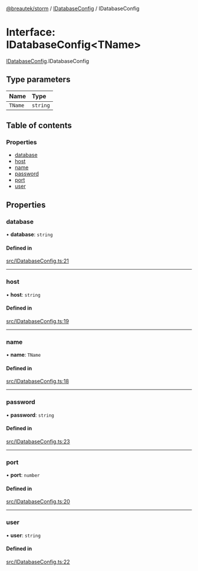 [@breautek/storm](../README.md) / [IDatabaseConfig](../modules/IDatabaseConfig.md) / IDatabaseConfig

# Interface: IDatabaseConfig<TName\>

[IDatabaseConfig](../modules/IDatabaseConfig.md).IDatabaseConfig

## Type parameters

| Name | Type |
| :------ | :------ |
| `TName` | `string` |

## Table of contents

### Properties

- [database](IDatabaseConfig.IDatabaseConfig-1.md#database)
- [host](IDatabaseConfig.IDatabaseConfig-1.md#host)
- [name](IDatabaseConfig.IDatabaseConfig-1.md#name)
- [password](IDatabaseConfig.IDatabaseConfig-1.md#password)
- [port](IDatabaseConfig.IDatabaseConfig-1.md#port)
- [user](IDatabaseConfig.IDatabaseConfig-1.md#user)

## Properties

### database

• **database**: `string`

#### Defined in

[src/IDatabaseConfig.ts:21](https://github.com/breautek/storm/blob/3807444/src/IDatabaseConfig.ts#L21)

___

### host

• **host**: `string`

#### Defined in

[src/IDatabaseConfig.ts:19](https://github.com/breautek/storm/blob/3807444/src/IDatabaseConfig.ts#L19)

___

### name

• **name**: `TName`

#### Defined in

[src/IDatabaseConfig.ts:18](https://github.com/breautek/storm/blob/3807444/src/IDatabaseConfig.ts#L18)

___

### password

• **password**: `string`

#### Defined in

[src/IDatabaseConfig.ts:23](https://github.com/breautek/storm/blob/3807444/src/IDatabaseConfig.ts#L23)

___

### port

• **port**: `number`

#### Defined in

[src/IDatabaseConfig.ts:20](https://github.com/breautek/storm/blob/3807444/src/IDatabaseConfig.ts#L20)

___

### user

• **user**: `string`

#### Defined in

[src/IDatabaseConfig.ts:22](https://github.com/breautek/storm/blob/3807444/src/IDatabaseConfig.ts#L22)
